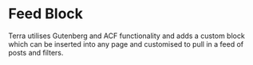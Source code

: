 # Feed Block

Terra utilises Gutenberg and ACF functionality and adds a custom block which can be inserted into any page and customised to pull in a feed of posts and filters.

